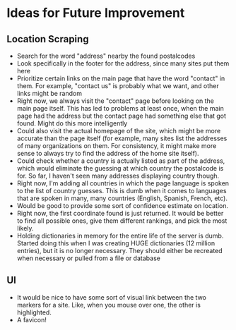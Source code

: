 # Ideas for Future Improvement

## Location Scraping
* Search for the word "address" nearby the found postalcodes
* Look specifically in the footer for the address, since many sites put them here
* Prioritize certain links on the main page that have the word "contact" in them. For example, "contact us" is probably what we want, and other links might be random
* Right now, we always visit the "contact" page before looking on the main page itself. This has led to problems at least once, when the main page had the address but the contact page had something else that got found. Might do this more intelligently
* Could also visit the actual homepage of the site, which might be more accurate than the page itself (for example, many sites list the addresses of many organizations on them. For consistency, it might make more sense to always try to find the address of the home site itself).
* Could check whether a country is actually listed as part of the address, which would eliminate the guessing at which country the postalcode is for. So far, I haven't seen many addresses displaying country though.
* Right now, I'm adding all countries in which the page language is spoken to the list of country guesses. This is dumb when it comes to languages that are spoken in many, many countries (English, Spanish, French, etc).
* Would be good to provide some sort of confidence estimate on location.
* Right now, the first coordinate found is just returned. It would be better to find all possible ones, give them different rankings, and pick the most likely.
* Holding dictionaries in memory for the entire life of the server is dumb. Started doing this when I was creating HUGE dictionaries (12 million entries), but it is no longer necessary. They should either be recreated when necessary or pulled from a file or database

## UI
* It would be nice to have some sort of visual link between the two markers for a site. Like, when you mouse over one, the other is highlighted.
* A favicon!
